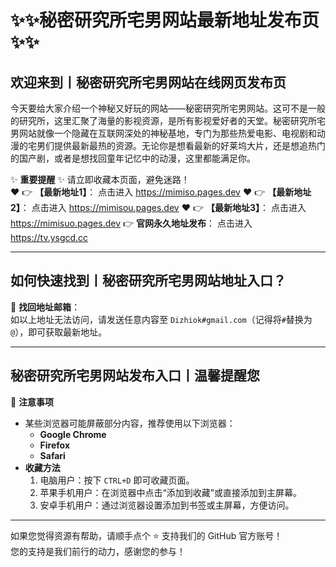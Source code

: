 # :sparkles::sparkles:秘密研究所宅男网站最新地址发布页:sparkles::sparkles:

## 欢迎来到丨**秘密研究所宅男网站在线网页发布页**

今天要给大家介绍一个神秘又好玩的网站——秘密研究所宅男网站。这可不是一般的研究所，这里汇聚了海量的影视资源，是所有影视爱好者的天堂。秘密研究所宅男网站就像一个隐藏在互联网深处的神秘基地，专门为那些热爱电影、电视剧和动漫的宅男们提供最新最热的资源。无论你是想看最新的好莱坞大片，还是想追热门的国产剧，或者是想找回童年记忆中的动漫，这里都能满足你。

✨ **重要提醒** ✨ 请立即收藏本页面，避免迷路！  
❤️ 👉 **【最新地址1】**： 点击进入 https://mimiso.pages.dev
❤️ 👉 **【最新地址2】**： 点击进入 https://mimisou.pages.dev
❤️ 👉 **【最新地址3】**： 点击进入 https://mimisuo.pages.dev
👉 **官网永久地址发布**： 点击进入 https://tv.ysgcd.cc

---

## **如何快速找到丨秘密研究所宅男网站地址入口？**

📧 **找回地址邮箱**：  
如以上地址无法访问，请发送任意内容至 ` Dizhiok#gmail.com `（记得将`#`替换为`@`），即可获取最新地址。

---

## **秘密研究所宅男网站发布入口丨温馨提醒您**

📌 **注意事项**  
- 某些浏览器可能屏蔽部分内容，推荐使用以下浏览器：  
  - **Google Chrome**  
  - **Firefox**  
  - **Safari**  
- **收藏方法**  
  1. 电脑用户：按下 `CTRL+D` 即可收藏页面。  
  2. 苹果手机用户：在浏览器中点击“添加到收藏”或直接添加到主屏幕。  
  3. 安卓手机用户：通过浏览器设置添加到书签或主屏幕，方便访问。

---

如果您觉得资源有帮助，请顺手点个 ⭐️ 支持我们的 GitHub 官方账号！  
您的支持是我们前行的动力，感谢您的参与！
